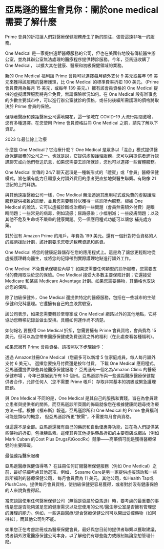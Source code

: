 亞馬遜的醫生會見你：關於one medical需要了解什麼
=========================================
Prime 會員的折扣讓人們對醫療保健服務產生了新的關注，儘管這遠非唯一的服務。


One Medical 是一家提供遠距醫療服務的公司，但也在美國各地設有傳統醫生辦公室，並為其辦公室無法處理的醫療程序提供轉診服務。今年，亞馬遜收購了 One Medical， 以擴大其在健康、醫療和初級保健領域的業務。 

新的 One Medical 福利讓 Prime 會員可以選擇每月額外支付 9 美元或每年 99 美元來獲得該服務的醫療護理，比 One Medical 的標準費率折扣 100 美元。（Prime會員費用為每月 15 美元，或每年 139 美元。）擁有該會員資格的 One Medical 提供的虛擬護理服務將完全免費，無論保險狀況如何。在 One Medical 設有辦事處的少數主要城市中，可以進行辦公室就診的價格，或任何後續所需護理的價格將取決於 Prime 會員的保險。 

但隨著醫療和遠距醫療公司遍地開花，這一領域在 COVID-19 大流行期間激增，您有多種選擇。在您使用 Prime 會員資格註冊 One Medical 之前，請先了解以下資訊。

2023 年最佳線上治療

什麼是 One Medical？它治療什麼？ 
One Medical 是眾多以「混合」模式提供醫療保健服務的公司之一。也就是說，它提供虛擬護理服務，您可以與提供者進行視訊聊天或向他們發送訊息，如果您需要去診所就診，您也可以選擇一些實體服務。 

One Medical 宣傳的 24/7 聊天選項是一種新形式的「禮賓」或「會員」醫療保健模式，旨在讓有能力且願意支付額外費用的患者更直接地與醫生聯繫。有點像 21 世紀的上門拜訪。 

與其他遠距醫療公司一樣，One Medical 無法透過其應用程式或免費的虛擬護理服務提供複雜的診斷，並且您需要轉診以獲得一些診所內服務。根據 One Medical 的說法，它可以虛擬診斷或治療的一些問題（會員無需額外付費）是眼睛問題；一些常見的病毒，例如流感；尿路感染；小幅削減；一些皮膚問題；以及其他不危及生命或不嚴重的健康問題。另一個應用程式功能可以讓您 補充處方藥。 

對於沒有 Amazon Prime 的用戶，年費為 199 美元。還有一個針對符合資格的人的經濟援助計劃，該計劃要求您發送稅務資訊和薪資。 

One Medical 將您的健康記錄儲存在您的應用程式上。這是為了讓您更輕鬆地從虛擬護理轉向醫生，或將您的記錄帶到實際護理地點進行額外工作。 

One Medical 不免費承保哪些內容？ 
如果您需要任何類型的診所服務，您需要支付的費用取決於您的保險。One Medical 接受大多數主要保險計劃；它還接受 Medicare 和某些 Medicare Advantage 計劃。如果您需要藥物，其價格也取決於您的保險。 

除了初級保健外，One Medical 還提供特定的醫療服務，包括在一些城市的生殖保健和兒科護理。它還擁有自己的血液實驗室。 

該公司表示，如果您需要轉診至專家或 One Medical 網路以外的其他地點，它將協助您轉移記錄並做出安排。具體如何運作尚不清楚。 

如何報名 
要獲得 One Medical 折扣，您需要擁有 Prime 會員資格，會員費為 15 美元，但可以為您帶來醫療保健或免費送貨之外的福利（在此處查看各種福利）。 

如果您擁有 Prime 會員資格，請按照以下步驟操作：  

透過 Amazon註冊One Medical（您最多可以新增 5 位家庭成員，每人每月額外支付 6 美元）。
選擇您要按月付費還是按年付費。 
下載 One Medical 應用程式。  
亞馬遜還提供哪些其他醫療保健服務？ 
亞馬遜有一個名為Amazon Clinic 的醫療保健市場 ，今年已擴展到所有 50 個州。亞馬遜診所與一些遠距醫療醫療保健提供者合作，允許任何人（您不需要 Prime 帳戶）存取非常基本的初級或緊急護理問題。 

與 One Medical 不同的是，One Medical 是其自己的服務和實踐，旨在為會員建立患者與提供者的關係，而亞馬遜診所頁面的佈局就像您在根據健康問題尋找治療方法一樣。根據《福布斯》報道，亞馬遜診所和 One Medical 的 Prime 會員福利可能是類似的概念， 但亞馬遜診所更“按需”，不需要每月會員資格。 

但這還不是全部。亞馬遜還擁有自己的藥房和自動優惠券功能，旨在為人們提供某些藥物的折扣，包括胰島素。這使其與其他提供藥品折扣的主要商店或網站（例如 Mark Cuban 的Cost Plus Drugs和GoodRx）競爭——高藥價可能是獲得醫療保健的主要障礙。 

最佳遠距醫療服務

亞馬遜醫療保健值得嗎？ 
在註冊任何訂閱醫療保健服務（例如 One Medical）之前，最好仔細考慮其他選項。例如， Sesame Care是另一家提供虛擬諮詢和一些診所福利的醫療保健公司， 每月會員費為 11 美元。其他公司，如Health Tap或PlushCare，提供每月會員資格，使初級保健更容易獲得，或者對於沒有健康保險的人來說負擔得起。 

當您談論使用任何醫療保健公司（無論是否屬於亞馬遜）時，要考慮的最重要的事情是您是否能夠滿足您的健康需求以及您使用的公司/醫生辦公室是否擁有管理您的護理的能力。例如，一些遠距醫療/混合醫療保健公司可以開出受控藥物（如阿得拉），而其他公司則不能。

如果您正在考慮註冊成為醫療保健會員，最好與您目前的提供者聯繫以獲取建議，或者額外致電醫療保健公司本身，以了解他們有哪些能力或限制無論您想管理什麼。 
